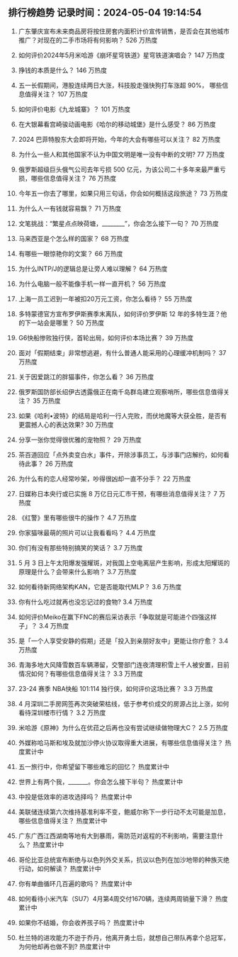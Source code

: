 
## 排行榜趋势 记录时间：2024-05-04 19:14:54
  
  1. 广东肇庆宣布未来商品房将按住房套内面积计价宣传销售，是否会在其他城市推广？对现在的二手市场将有何影响？ 526 万热度
    
  2. 如何评价2024年5月米哈游《崩坏星穹铁道》星穹铁道演唱会？ 147 万热度
    
  3. 挣钱的本质是什么？ 146 万热度
    
  4. 五一长假期间，港股连续两日大涨，科技股走强快狗打车涨超 90%， 哪些信息值得关注？ 107 万热度
    
  5. 如何评价电影《九龙城寨》？ 101 万热度
    
  6. 在大银幕看宫崎骏动画电影《哈尔的移动城堡》是什么感受？ 86 万热度
    
  7. 2024 巴菲特股东大会即将开始，今年的大会有哪些可以关注？ 82 万热度
    
  8. 为什么一些人和其他国家不认为中国文明是唯一没有中断的文明? 77 万热度
    
  9. 俄罗斯超级巨头俄气公司去年亏损 500 亿元，为该公司二十多年来最严重亏损，哪些信息值得关注？ 76 万热度
    
  10. 今年五一你去了哪里，如果只用三句话，你会如何概括这段旅途？ 73 万热度
    
  11. 为什么人一有钱就容易飘？ 71 万热度
    
  12. 文笔挑战：“繁星点点映荷塘，________”，你会怎么接下一句？ 70 万热度
    
  13. 马来西亚是个怎么样的国家？ 68 万热度
    
  14. 有哪些一眼惊艳你的文案？ 66 万热度
    
  15. 为什么INTP/J的逻辑总是让旁人难以理解？ 64 万热度
    
  16. 为什么电脑一般不能像手机一样一直开机？ 56 万热度
    
  17. 上海一员工迟到一年被扣20万元工资，你怎么看待？ 55 万热度
    
  18. 多特蒙德官方宣布罗伊斯赛季末离队，如何评价罗伊斯 12 年的多特生涯？他的下一站会是哪里？ 50 万热度
    
  19. G6快船惨败独行侠，首轮出局，如何评价本场比赛？ 39 万热度
    
  20. 面对「假期结束」非常想逃避，有什么普通人能采用的心理缓冲机制吗？ 37 万热度
    
  21. 关于因爱跳江的胖猫事件，你怎么看？ 36 万热度
    
  22. 俄罗斯国防部长绍伊古透露俄正在南千岛群岛建立观察哨所，哪些信息值得关注？ 35 万热度
    
  23. 如果《哈利•波特》的结局是哈利一行人完败，而伏地魔等大获全胜，是否有更震撼人心的表达效果? 30 万热度
    
  24. 分享一张你觉得很优雅的宠物照？ 29 万热度
    
  25. 茶百道回应「点外卖变白水」事件，开除涉事员工，与涉事门店解约，如何看待此事？ 26 万热度
    
  26. 为什么有的恋人经常吵架，吵得很凶却一直不分手？ 22 万热度
    
  27. 日媒称日本央行或已实施 8 万亿日元汇市干预，有哪些消息值得关注？ 7 万热度
    
  28. 《红警》里有哪些很牛的操作？ 4.7 万热度
    
  29. 你家猫咪最萌的照片可以让我看看吗？ 4.4 万热度
    
  30. 你们有没有那些特别搞笑的笑话？ 3.7 万热度
    
  31. 5 月 3 日上午太阳爆发强耀斑，对我国上空电离层产生影响，形成太阳耀斑的原理是什么？会带来什么影响？ 3.7 万热度
    
  32. 如何看待新网络架构KAN，它是否能取代MLP？ 3.6 万热度
    
  33. 你有什么吃过就再也没忘记过的食物? 3.4 万热度
    
  34. 如何评价Meiko在赢下FNC的赛后采访表示「争取就是可能进个四强这样子」？ 3.4 万热度
    
  35. 是「一个人享受安静的假期」还是「投入到亲朋好友中」更能让你疗愈？ 3.4 万热度
    
  36. 青海多地大风降雪数百车辆滞留，交警部门连夜清理积雪上千人被安置，目前情况如何？有哪些信息值得关注？ 3.3 万热度
    
  37. 23-24 赛季 NBA快船 101:114 独行侠，如何评价这场比赛？ 3.3 万热度
    
  38. 4 月深圳二手房网签再次突破荣枯线，低于参考价成交的房源占比上涨，如何看待深圳楼市行情？ 3.2 万热度
    
  39. 米哈游《原神》为什么在优菈之后再也没有尝试继续做物理大C？ 2.5 万热度
    
  40. 外媒称哈马斯和埃及就加沙停火协议取得重大进展，有哪些信息值得关注？ 热度累计中
    
  41. 五一旅行中，你希望留下哪些难忘的回忆？ 热度累计中
    
  42. 世界上有两个我，_______。你会怎么接下半句？ 热度累计中
    
  43. 中投是低效率的进攻选择吗？ 热度累计中
    
  44. 美联储连续第六次维持基准利率不变，鲍威尔称下一步行动不太可能是加息，哪些信息值得关注？ 热度累计中
    
  45. 广东广西江西湖南等地有大到暴雨，需防范对返程的不利影响，需要注意什么？ 热度累计中
    
  46. 哥伦比亚总统宣布断绝与以色列外交关系，抗议以色列在加沙地带的种族灭绝行动，如何解读？ 热度累计中
    
  47. 你有单曲循环几百遍的歌吗？ 热度累计中
    
  48. 如何看待小米汽车（SU7）4月第4周交付1670辆，连续两周销量下滑？ 热度累计中
    
  49. 如果你不结婚，你会收养孩子吗？ 热度累计中
    
  50. 杜兰特的进攻能力不逊于乔丹，他离开勇士后，就想自己带队再拿个总冠军，为何他却再也做不到? 热度累计中
    